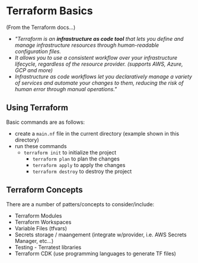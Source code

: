 # Terraform Basics

(From the Terraform docs...) 
- *"Terraform is an **infrastructure as code tool** that lets you define and manage infrastructure resources through human-readable configuration files.* 
- *It allows you to use a consistent workflow over your infrastructure lifecycle, regardless of the resource provider. (supports AWS, Azure, GCP and more)*
- *Infrastructure as code workflows let you declaratively manage a variety of services and automate your changes to them, reducing the risk of human error through manual operations."*

## Using Terraform

Basic commands are as follows:
 - create a `main.nf` file in the current directory (example shown in this directory)
 - run these commands
   - `terraform init` to initialize the project
      - `terraform plan` to plan the changes
      - `terraform apply` to apply the changes
      - `terraform destroy` to destroy the project
      
      
## Terraform Concepts

There are a number of patters/concepts to consider/include:
- Terraform Modules
- Terraform Workspaces
- Variable Files (tfvars)
- Secrets storage / maangement (integrate w/provider, i.e. AWS Secrets Manager, etc...)
- Testing - Terratest libraries
- Terraform CDK (use programming languages to generate TF files)
